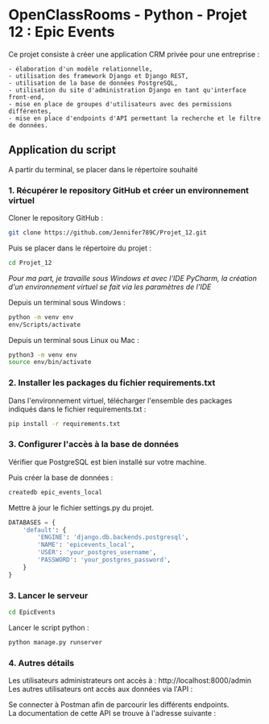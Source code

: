 # OpenClassRooms - Python - Projet 12 : Epic Events

Ce projet consiste à créer une application CRM privée pour une entreprise :  
<!-- 2 espaces à la fin de la ligne pour un saut de ligne -->
	- élaboration d'un modèle relationnelle,
	- utilisation des framework Django et Django REST,
	- utilisation de la base de données PostgreSQL,
    - utilisation du site d'administration Django en tant qu'interface front-end,
    - mise en place de groupes d'utilisateurs avec des permissions différentes,  
    - mise en place d'endpoints d'API permettant la recherche et le filtre de données.


## Application du script

A partir du terminal, se placer dans le répertoire souhaité

### 1. Récupérer le repository GitHub et créer un environnement virtuel

Cloner le repository GitHub :
```bash
git clone https://github.com/Jennifer789C/Projet_12.git
```
Puis se placer dans le répertoire du projet :
```bash
cd Projet_12
```
*Pour ma part, je travaille sous Windows et avec l'IDE PyCharm, la création d'un environnement virtuel se fait via les paramètres de l'IDE*

Depuis un terminal sous Windows :
```bash
python -m venv env
env/Scripts/activate
```

Depuis un terminal sous Linux ou Mac :
```bash
python3 -m venv env
source env/bin/activate
```

### 2. Installer les packages du fichier requirements.txt

Dans l'environnement virtuel, télécharger l'ensemble des packages indiqués 
dans le fichier requirements.txt :
```bash
pip install -r requirements.txt
```

### 3. Configurer l'accès à la base de données

Vérifier que PostgreSQL est bien installé sur votre machine.

Puis créer la base de données :

```bash
createdb epic_events_local
```

Mettre à jour le fichier settings.py du projet.

```python
DATABASES = {
    'default': {
        'ENGINE': 'django.db.backends.postgresql',
        'NAME': 'epicevents_local',
        'USER': 'your_postgres_username',
        'PASSWORD': 'your_postgres_password',
    }
}
```

### 3. Lancer le serveur

```bash
cd EpicEvents
```
Lancer le script python :
```bash
python manage.py runserver
```

### 4. Autres détails

Les utilisateurs administrateurs ont accès à : http://localhost:8000/admin  
Les autres utilisateurs ont accès aux données via l'API :

Se connecter à Postman afin de parcourir les différents endpoints.  
La documentation de cette API se trouve à l'adresse suivante :  
